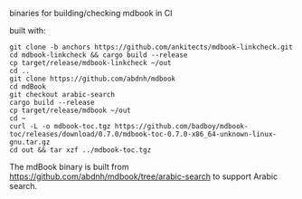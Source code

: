 binaries for building/checking mdbook in CI

built with:

```
git clone -b anchors https://github.com/ankitects/mdbook-linkcheck.git
cd mdbook-linkcheck && cargo build --release
cp target/release/mdbook-linkcheck ~/out
cd ..
git clone https://github.com/abdnh/mdbook
cd mdBook
git checkout arabic-search
cargo build --release
cp target/release/mdbook ~/out
cd ~
curl -L -o mdbook-toc.tgz https://github.com/badboy/mdbook-toc/releases/download/0.7.0/mdbook-toc-0.7.0-x86_64-unknown-linux-gnu.tar.gz
cd out && tar xzf ../mdbook-toc.tgz
```

The mdBook binary is built from https://github.com/abdnh/mdbook/tree/arabic-search to support Arabic search.
